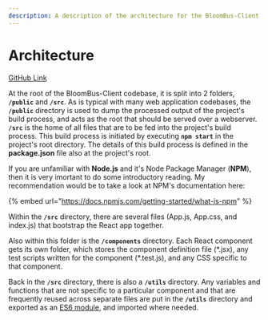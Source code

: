 ```yaml
---
description: A description of the architecture for the BloomBus-Client project.
---
```


# Architecture

[GitHub Link](https://github.com/BloomBus/BloomBus-Client)

At the root of the BloomBus-Client codebase, it is split into 2 folders, **`/public`** and **`/src`**.  As is typical with many web application codebases, the **`/public`** directory is used to dump the processed output of the project's build process, and acts as the root that should be served over a webserver. **`/src`** is the home of all files that are to be fed into the project's build process. This build process is initiated by executing **`npm start`** in the project's root directory. The details of this build process is defined in the **package.json** file also at the project's root.

If you are unfamiliar with **Node.js** and it's Node Package Manager \(**NPM**\), then it is very imortant to do some introductory reading. My recommendation would be to take a look at NPM's documentation here:

{% embed url="https://docs.npmjs.com/getting-started/what-is-npm" %}

Within the **`/src`** directory, there are several files \(App.js, App.css, and index.js\) that bootstrap the React app together.

Also within this folder is the **`/components`** directory. Each React component gets its own folder, which stores the component definition file \(\*.jsx\), any test scripts written for the component \(\*.test.js\), and any CSS specific to that component.

Back in the **`/src`** directory, there is also a **`/utils`** directory. Any variables and functions that are not specific to a particular component and that are frequently reused across separate files are put in the **`/utils`** directory and exported as an [ES6 module](https://alligator.io/js/modules-es6/), and imported where needed.



